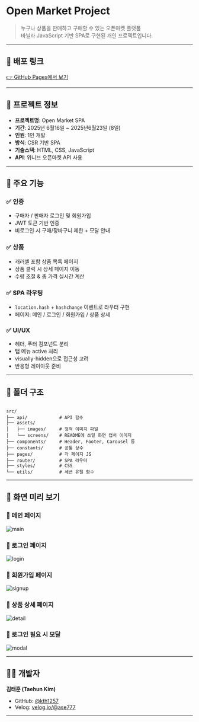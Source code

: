 # Open Market Project

> 누구나 상품을 판매하고 구매할 수 있는 오픈마켓 플랫폼  
> 바닐라 JavaScript 기반 SPA로 구현된 개인 프로젝트입니다.

---

## 🔗 배포 링크

[👉 GitHub Pages에서 보기](https://kth1257.github.io/open-market-project/)

---

## 📌 프로젝트 정보

- **프로젝트명**: Open Market SPA  
- **기간**: 2025년 6월16일 ~ 2025년6월23일 (8일)
- **인원**: 1인 개발  
- **방식**: CSR 기반 SPA  
- **기술스택**: HTML, CSS, JavaScript  
- **API**: 위니브 오픈마켓 API 사용

---

## 🔧 주요 기능

### ✅ 인증
- 구매자 / 판매자 로그인 및 회원가입
- JWT 토큰 기반 인증
- 비로그인 시 구매/장바구니 제한 + 모달 안내

### ✅ 상품
- 캐러셀 포함 상품 목록 페이지
- 상품 클릭 시 상세 페이지 이동
- 수량 조절 & 총 가격 실시간 계산

### ✅ SPA 라우팅
- `location.hash` + `hashchange` 이벤트로 라우터 구현
- 페이지: 메인 / 로그인 / 회원가입 / 상품 상세

### ✅ UI/UX
- 헤더, 푸터 컴포넌트 분리
- 탭 메뉴 active 처리
- visually-hidden으로 접근성 고려
- 반응형 레이아웃 준비

---

## 📁 폴더 구조

```

src/
├── api/            # API 함수
├── assets/
│   ├── images/     # 정적 이미지 파일
│   └── screens/    # README에 쓰일 화면 캡처 이미지
├── components/     # Header, Footer, Carousel 등
├── constants/      # 공통 상수
├── pages/          # 각 페이지 JS
├── router/         # SPA 라우터
├── styles/         # CSS
└── utils/          # 세션 유틸 함수

```

---

## 👀 화면 미리 보기

### 🔸 메인 페이지
![main](./src/assets/screens/main.png)

### 🔸 로그인 페이지
![login](./src/assets/screens/login.png)

### 🔸 회원가입 페이지
![signup](./src/assets/screens/signup.png)

### 🔸 상품 상세 페이지
![detail](./src/assets/screens/detail.png)

### 🔸 로그인 필요 시 모달
![modal](./src/assets/screens/modal.png)

---

## 🙋‍♂️ 개발자

**김태훈 (Taehun Kim)**

- GitHub: [@kth1257](https://github.com/kth1257)
- Velog: [velog.io/@ase777](https://velog.io/@ase777)

---
